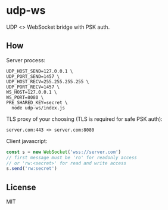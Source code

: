 # udp-ws
UDP <> WebSocket bridge with PSK auth.

## How
Server process:
``` shell
UDP_HOST_SEND=127.0.0.1 \
UDP_PORT_SEND=1457 \
UDP_HOST_RECV=255.255.255.255 \
UDP_PORT_RECV=1457 \
WS_HOST=127.0.0.1 \
WS_PORT=8080 \
PRE_SHARED_KEY=secret \
  node udp-ws/index.js
```

TLS proxy of your choosing (TLS is required for safe PSK auth):
```
server.com:443 <> server.com:8080
```

Client javascript:
``` javascript
const s = new WebSocket('wss://server.com')
// first message must be 'ro' for readonly access
// or 'rw:<secret>' for read and write access
s.send('rw:secret')
```

## License
MIT
